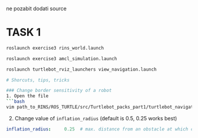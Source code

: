 ne pozabit dodati source

# TASK 1

```bash
roslaunch exercise3 rins_world.launch
```

```bash
roslaunch exercise3 amcl_simulation.launch
```

```bash
roslaunch turtlebot_rviz_launchers view_navigation.launch

# Shorcuts, tips, tricks

### Change border sensitivity of a robot
1. Open the file 
```bash
vim path_to_RINS/ROS_TURTLE/src/Turtlebot_packs_part1/turtlebot_navigation/param/costmap_common_params.yaml
```

2. Change value of `inflation_radius` (default is 0.5, 0.25 works best)
```yaml
inflation_radius:     0.25  # max. distance from an obstacle at which costs are incurred for planning paths.
```

